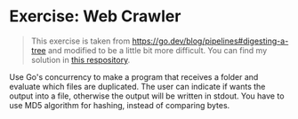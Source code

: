 # Exercise: Web Crawler

> This exercise is taken from <https://go.dev/blog/pipelines#digesting-a-tree> and modified to be a little bit more difficult. You can find my solution in [this respository](https://github.com/arturo-source/repeated-files-detector).

Use Go's concurrency to make a program that receives a folder and evaluate which files are duplicated. The user can indicate if wants the output into a file, otherwise the output will be written in stdout. You have to use MD5 algorithm for hashing, instead of comparing bytes.

